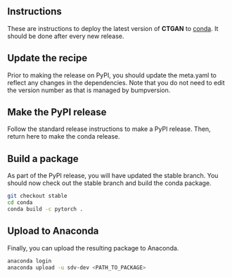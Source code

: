 ## Instructions

These are instructions to deploy the latest version of **CTGAN** to [conda](https://docs.conda.io/en/latest/).
It should be done after every new release.

## Update the recipe
Prior to making the release on PyPI, you should update the meta.yaml to reflect any changes in the dependencies.
Note that you do not need to edit the version number as that is managed by bumpversion.

## Make the PyPI release
Follow the standard release instructions to make a PyPI release. Then, return here to make the conda release.

## Build a package
As part of the PyPI release, you will have updated the stable branch. You should now check out the stable 
branch and build the conda package.

```bash
git checkout stable
cd conda
conda build -c pytorch .
```

## Upload to Anaconda
Finally, you can upload the resulting package to Anaconda.

```bash
anaconda login
anaconda upload -u sdv-dev <PATH_TO_PACKAGE>
```
